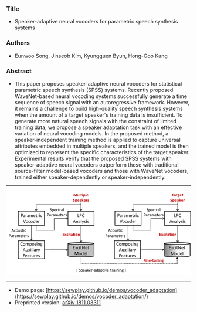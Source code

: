 
### Title
- Speaker-adaptive neural vocoders for parametric speech synthesis systems
### Authors
- Eunwoo Song, Jinseob Kim, Kyungguen Byun, Hong-Goo Kang
### Abstract
- This paper proposes speaker-adaptive neural vocoders for statistical parametric speech synthesis (SPSS) systems. Recently proposed WaveNet-based neural vocoding systems successfully generate a time sequence of speech signal with an autoregressive framework. However, it remains a challenge to build high-quality speech synthesis systems when the amount of a target speaker's training data is insufficient. To generate more natural speech signals with the constraint of limited training data, we propose a speaker adaptation task with an effective variation of neural vocoding models. In the proposed method, a speaker-independent training method is applied to capture universal attributes embedded in multiple speakers, and the trained model is then optimized to represent the specific characteristics of the target speaker. Experimental results verify that the proposed SPSS systems with speaker-adaptive neural vocoders outperform those with traditional source-filter model-based vocoders and those with WaveNet vocoders, trained either speaker-dependently or speaker-independently.

---

![fig](img/fig1.png)

---

- Demo page: [https://sewplay.github.io/demos/vocoder_adaptation](https://sewplay.github.io/demos/vocoder_adaptation/)
- Preprinted version:  [arXiv 1811.03311](https://arxiv.org/abs/1811.03311/)
